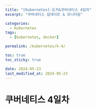 ```yaml
---
title: "[Kubernetes]-도커&쿠버네티스 4일차"
excerpt: "쿠버네티스 업데이트 & 모니터링"

categories:
  - Kubernetes
tags:
  - [kubernetes, docker]

permalink: /kubernetes/k-4/

toc: true
toc_sticky: true

date: 2024-05-23
last_modified_at: 2024-05-23
---
```

# 쿠버네티스 4일차

### 
 
